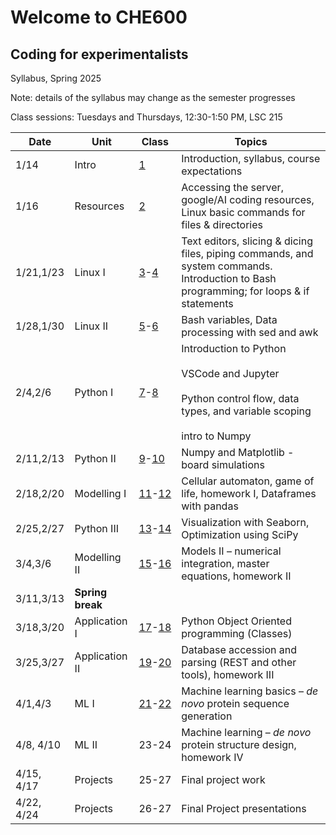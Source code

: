 # Welcome to CHE600
## Coding for experimentalists

Syllabus, Spring 2025

Note: details of the syllabus may change as the semester progresses

Class sessions: Tuesdays and Thursdays, 12:30-1:50 PM, LSC 215

| **Date** | **Unit** | **Class** | **Topics** |
| --- | --- | --- | --- |
| 1/14 | Intro | [1](./Class%2001%20-%20intro/README.md)   | Introduction, syllabus, course expectations |
| 1/16 | Resources | [2](./Class_02-Resources/README.md)   | Accessing the server, google/AI coding resources, Linux basic commands for files & directories |
| 1/21,1/23 | Linux I | [3](./Class_03-Linux_I/README.md)-[4](./Class_04/README.md) | Text editors, slicing & dicing files, piping commands, and system commands. Introduction to Bash programming; for loops & if statements |
| 1/28,1/30 | Linux II | [5](./Class_05/README.md)-[6](./Class_06/README.md) | Bash variables, Data processing with sed and awk |
| 2/4,2/6 | Python I | [7](/Class_07-Python_intro/README.md)-[8](./Class_08/README.md) | Introduction to Python<br><br>VSCode and Jupyter<br><br>Python control flow, data types, and variable scoping<br><br>intro to Numpy |
| 2/11,2/13 | Python II | [9](/Class_09/README.md)-[10](/Class_10/README.md) | Numpy and Matplotlib - board simulations |
| 2/18,2/20 | Modelling I| [11](./Class_11/README.md)-[12](./Class_12/README.md) | Cellular automaton, game of life, homework I, Dataframes with pandas |
| 2/25,2/27 | Python III | [13](./Class_13/README.md)-[14](./Class_14/README.md) | Visualization with Seaborn, Optimization using SciPy |
| 3/4,3/6 | Modelling II | [15](./Class_15/README.md)-[16](./Class_16/README.md) | Models II – numerical integration, master equations, homework II |
| 3/11,3/13 | **Spring break** |     |     |
| 3/18,3/20 | Application I | [17](./Class_17/README.md)-[18](./Class_18/README.md) | Python Object Oriented programming (Classes) |
| 3/25,3/27 | Application II | [19](./Class_19/README.md)-[20](./Class_20/README.md) | Database accession and parsing (REST and other tools), homework III |
| 4/1,4/3 | ML I | [21](./Class_21/README.md)-[22](./Class_22/README.md) | Machine learning basics – _de novo_ protein sequence generation |
| 4/8, 4/10 | ML II | 23-24 | Machine learning – _de novo_ protein structure design, homework IV |
| 4/15, 4/17 | Projects | 25-27 | Final project work |
| 4/22, 4/24 | Projects | 26-27 | Final Project presentations |